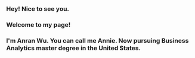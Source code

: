 ### Hey! Nice to see you.
### Welcome to my page! 
### I'm Anran Wu. You can call me Annie. Now pursuing Business Analytics master degree in the United States.

<!--
**Babyoki/Babyoki** is a ✨ _special_ ✨ repository because its `README.md` (this file) appears on your GitHub profile.




-->
